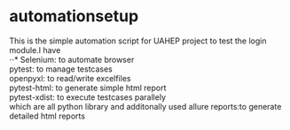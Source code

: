 # automationsetup
This is the simple automation script for UAHEP project to test the login module.I have  
⋅⋅* Selenium: to automate browser  
pytest: to manage testcases  
openpyxl: to read/write excelfiles  
pytest-html: to generate simple html report  
pytest-xdist: to execute testcases parallely  
which are all python library and additonally used
allure reports:to generate detailed html reports
